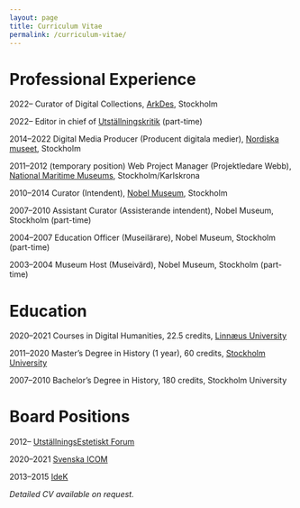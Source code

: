```yaml
---
layout: page
title: Curriculum Vitae
permalink: /curriculum-vitae/
---
```


# Professional Experience

2022– Curator of Digital Collections, [ArkDes](https://arkdes.se/en/), Stockholm

2022– Editor in chief of [Utställningskritik](https://www.utstallningskritik.se/) (part-time)

2014–2022
Digital Media Producer (Producent digitala medier), [Nordiska museet](http://www.nordiskamuseet.se/en/), Stockholm

2011–2012 (temporary position)
Web Project Manager (Projektledare Webb), [National Maritime Museums](http://www.maritima.se/en/), Stockholm/Karlskrona

2010–2014
Curator (Intendent), [Nobel Museum](http://www.nobelmuseum.se/), Stockholm

2007–2010
Assistant Curator (Assisterande intendent), Nobel Museum, Stockholm (part-time)

2004–2007
Education Officer (Museilärare), Nobel Museum, Stockholm (part-time)

2003–2004
Museum Host (Museivärd), Nobel Museum, Stockholm (part-time)

# Education

2020–2021
Courses in Digital Humanities, 22.5 credits, [Linnæus University](https://lnu.se/en/research/searchresearch/digital-humanities/)

2011–2020
Master’s Degree in History (1 year), 60 credits, [Stockholm University](http://www.historia.su.se/english/)

2007–2010
Bachelor’s Degree in History, 180 credits, Stockholm University

# Board Positions

2012– [UtställningsEstetiskt Forum](https://utstallningskritik.se)

2020–2021 [Svenska ICOM](http://icomsweden.se)

2013–2015 [IdeK](https://www.idek.se)

*Detailed CV available on request.*